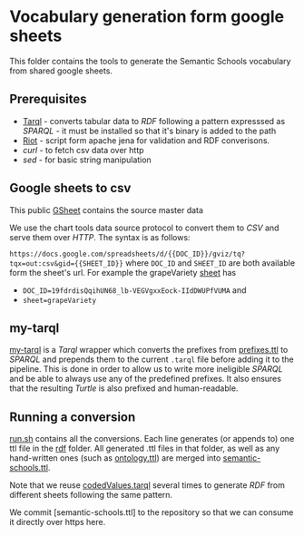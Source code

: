 # Vocabulary generation form google sheets 

This folder contains the tools to generate the Semantic Schools vocabulary from shared google sheets.

## Prerequisites 

* [Tarql](http://tarql.github.io/) - converts tabular data to *RDF* following a pattern expresssed as *SPARQL* - it must be installed so that it's binary is added to the path 
* [Riot](https://jena.apache.org/documentation/io/#command-line-tools) - script form apache jena for validation and RDF converisons. 
* *curl* - to fetch csv data over http 
* *sed*  - for basic string manipulation 

## Google sheets to csv

This public [GSheet](https://docs.google.com/spreadsheets/d/1UgEswvbaF9qDGyK8Gq2hkO4F1DtXsXvrY4eE_rDKAUs) contains the source master data

We use the chart tools data source protocol to convert them to *CSV* and serve them over *HTTP*. 
The syntax is as follows:

`https://docs.google.com/spreadsheets/d/{{DOC_ID}}/gviz/tq?tqx=out:csv&gid={{SHEET_ID}}` where `DOC_ID` and `SHEET_ID` are both available form the sheet's url. For example the grapeVariety [sheet](https://docs.google.com/spreadsheets/d/19fdrdisQqihUN68_lb-VEGVgxxEock-IIdDWUPfVUMA/edit#gid=1834822338) has
 * `DOC_ID=19fdrdisQqihUN68_lb-VEGVgxxEock-IIdDWUPfVUMA` and 
 * `sheet=grapeVariety`

## my-tarql 

[my-tarql](../bin/my-tarql) is a *Tarql* wrapper which converts the prefixes from [prefixes.ttl](../model/prefixes.ttl) to *SPARQL* and prepends them to the current `.tarql` file before adding it to the pipeline. This is done in order to allow us to write more ineligible *SPARQL* and be able to always use any of the predefined prefixes. It also ensures that the resulting *Turtle* is also prefixed and human-readable. 

## Running a conversion 

[run.sh](run.sh) contains all the conversions. Each line generates (or appends to) one ttl file in the [rdf](./rdf) folder.
All generated .ttl files in that folder, as well as any hand-written ones (such as [ontology.ttl](rdf/ontology.ttl)) are merged into [semantic-schools.ttl](semantic-schools.ttl). 

Note that we reuse [codedValues.tarql](codedValues.tarql) several times to generate *RDF* from different sheets following the same pattern. 

We commit [semantic-schools.ttl] to the repository so that we can consume it directly over https here.
